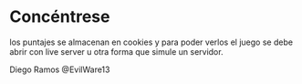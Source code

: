 # Concéntrese

los puntajes se almacenan en cookies y para poder verlos el juego se debe abrir con live server u otra forma que simule un servidor.

Diego Ramos @EvilWare13

